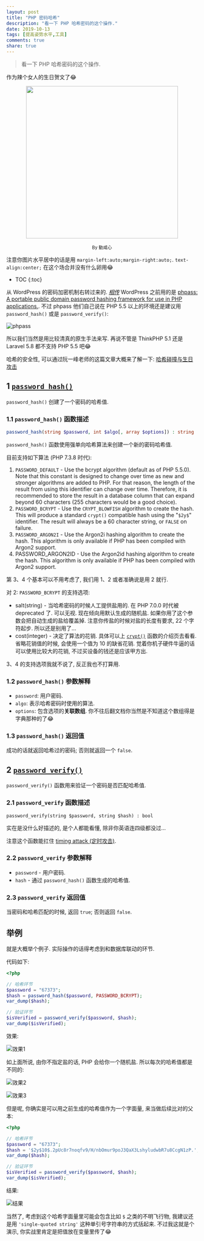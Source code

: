 ```yaml
---
layout: post
title: "PHP 密码哈希"
description: "看一下 PHP 哈希密码的这个操作."
date: 2019-10-13
tags: [提高姿势水平,工具]
comments: true
share: true
---
```


> 看一下 PHP 哈希密码的这个操作.

作为辣个女人的生日贺文了😂

<img src="https://upload.cc/i1/2019/10/13/JtiG4d.jpg" style="display:block;margin-left:auto;width:400px;margin-right:auto" />

<small style="display:block; text-align:center;">By 動咸心</small>

注意你图片水平居中的话是用 `margin-left:auto;margin-right:auto;`. `text-align:center;` 在这个场合并没有什么卵用😂

* TOC
{:toc}

从 WordPress 的密码加密机制右转过来的. [*相传*](https://stackoverflow.com/questions/51299530/how-to-create-wordpress-password-hash-generator-using-php) WordPress 之前用的是 [phpass: A portable public domain password hashing framework for use in PHP applications.](https://www.openwall.com/phpass/). 不过 phpass 他们自己说在 PHP 5.5 以上的环境还是建议用 `password_hash()` 或是 `password_verify()`:

![phpass](https://i.ibb.co/FxdxYHz/phpass.png)

所以我们当然是用比较清真的原生手法来写. 再说不管是 ThinkPHP 5.1 还是 Laravel 5.8 都不支持 PHP 5.5 吧😂

哈希的安全性, 可以通过阮一峰老师的这篇文章大概来了解一下: [哈希碰撞与生日攻击](http://www.ruanyifeng.com/blog/2018/09/hash-collision-and-birthday-attack.html)

## 1 [`password_hash()`](https://www.php.net/manual/en/function.password-hash.php)

`password_hash()` 创建了一个密码的哈希值.

### 1.1 `password_hash()` 函数描述

```php
password_hash(string $password, int $algo[, array $options]) : string
```

`password_hash()` 函数使用强单向哈希算法来创建一个新的密码哈希值.

目前支持如下算法 (PHP 7.3.8 时代):

1. `PASSWORD_DEFAULT` - Use the bcrypt algorithm (default as of PHP 5.5.0). Note that this constant is designed to change over time as new and stronger algorithms are added to PHP. For that reason, the length of the result from using this identifier can change over time. Therefore, it is recommended to store the result in a database column that can expand beyond 60 characters (255 characters would be a good choice).
2. `PASSWORD_BCRYPT` - Use the `CRYPT_BLOWFISH` algorithm to create the hash. This will produce a standard `crypt()` compatible hash using the "`$2y$`" identifier. The result will always be a 60 character string, or `FALSE` on failure.
3. `PASSWORD_ARGON2I` - Use the Argon2i hashing algorithm to create the hash. This algorithm is only available if PHP has been compiled with Argon2 support.
4. PASSWORD_ARGON2ID - Use the Argon2id hashing algorithm to create the hash. This algorithm is only available if PHP has been compiled with Argon2 support.

第 3、4 个基本可以不用考虑了, 我们用 1、2 或者准确说是用 2 就行.

对 2: `PASSWORD_BCRYPT` 的支持选项:

* salt(string) - 当哈希密码的时候人工提供盐用的. 在 PHP 7.0.0 时代被 deprecated 了. 可以无视. 现在倾向用默认生成的随机盐. 如果你用了这个参数会把自动生成的盐给覆盖掉. 注意你传盐的时候对盐的长度有要求, 22 个字符起步. 所以还是别用了...
* cost(integer) - 决定了算法的花销. 具体可以上 [`crypt()`](https://www.php.net/manual/en/function.crypt.php) 函数的介绍页去看看. 省略花销值的时候, 会使用一个值为 10 的缺省花销. 觉着你机子硬件牛逼的话可以使用比较大的花销, 不过买设备的钱还是应该甲方出.

3、4 的支持选项我就不说了, 反正我也不打算用.

### 1.2 `password_hash()` 参数解释

* `password`: 用户密码.
* `algo`: 表示哈希密码时使用的算法.
* `options`: 包含选项的**关联数组**. 你不往后翻文档你当然是不知道这个数组得是字典那种的了😂

### 1.3 `password_hash()` 返回值

成功的话就返回哈希过的密码; 否则就返回一个 `false`.

## 2 [`password_verify()`](https://www.php.net/manual/en/function.password-verify.php)

`password_verify()` 函数用来验证一个密码是否匹配哈希值.

### 2.1 `password_verify` 函数描述

```
password_verify(string $password, string $hash) : bool
```

实在是没什么好描述的, 是个人都能看懂, 除非你英语连四级都没过...

注意这个函数能扛住 [timing attack (定时攻击)](https://en.wikipedia.org/wiki/Timing_attack).

### 2.2 `password_verify` 参数解释

* `password` - 用户密码.
* `hash` - 通过 `password_hash()` 函数生成的哈希值.

### 2.3 `password_verify` 返回值

当密码和哈希匹配的时候, 返回 `true`; 否则返回 `false`.

## 举例

就是大概举个例子. 实际操作的话得考虑到和数据库联动的环节.

代码如下:

```php
<?php

// 哈希环节
$password = "67373";
$hash = password_hash($password, PASSWORD_BCRYPT);
var_dump($hash);

// 验证环节
$isVerified = password_verify($password, $hash);
var_dump($isVerified);
```

效果:

![效果1](https://upload.cc/i1/2019/10/13/ToQRWy.png)

如上面所说, 由你不指定盐的话, PHP 会给你一个随机盐. 所以每次的哈希值都是不同的:

![效果2](https://upload.cc/i1/2019/10/13/BuvLS4.png)

![效果3](https://upload.cc/i1/2019/10/13/tkU5A4.png)

但是呢, 你确实是可以用之前生成的哈希值作为一个字面量, 来当做后续比对的父本:

```php
<?php

// 哈希环节
$password = "67373";
$hash = '$2y$10$.2pUc8r7noqfv9/H/nbOmur9poJ3QaX3LshyludwbR7u8CcgN1zP.'; // 之前拿同一个 $password 通过 `password_hash()` 函数生成的. 
var_dump($hash);

// 验证环节
$isVerified = password_verify($password, $hash);
var_dump($isVerified);
```

结果:

![结果](https://upload.cc/i1/2019/10/13/9vrdaq.png)

当然了, 考虑到这个哈希字面量里可能会包含比如 `$` 之类的不明飞行物, 我建议还是用 `'single-quoted string'` 这种单引号字符串的方式括起来. 不过我这就是个演示, 你实战里肯定是把值放在变量里传了😂